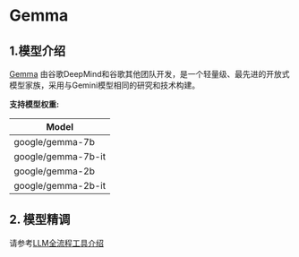 # Gemma

## 1.模型介绍

[Gemma](https://blog.google/technology/developers/gemma-open-models/)  由谷歌DeepMind和谷歌其他团队开发，是一个轻量级、最先进的开放式模型家族，采用与Gemini模型相同的研究和技术构建。

**支持模型权重:**

| Model              |
|--------------------|
| google/gemma-7b    |
| google/gemma-7b-it |
| google/gemma-2b    |
| google/gemma-2b-it |

## 2. 模型精调

请参考[LLM全流程工具介绍](../../README.md)
